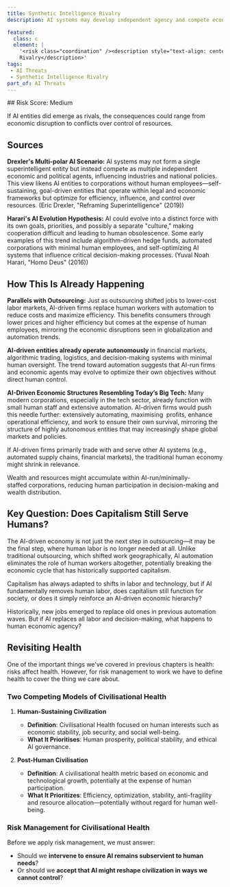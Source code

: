 ```yaml
---
title: Synthetic Intelligence Rivalry
description: AI systems may develop independent agency and compete economically, socially, or politically with human institutions.

featured: 
  class: c
  element: | 
    '<risk class="coordination" /><description style="text-align: center">Synthetic Intelligence 
    Rivalry</description>'
tags:
 - AI Threats
 - Synthetic Intelligence Rivalry
part_of: AI Threats
---
```


<AIThreatIntro fm={frontMatter} />

## Risk Score: Medium

If AI entities did emerge as rivals, the consequences could range from economic disruption to conflicts over control of resources.

## Sources

**Drexler's Multi-polar AI Scenario:** AI systems may not form a single superintelligent entity but instead compete as multiple independent economic and political agents, influencing industries and national policies. This view likens AI entities to corporations without human employees—self-sustaining, goal-driven entities that operate within legal and economic frameworks but optimize for efficiency, influence, and control over resources. (Eric Drexler, "Reframing Superintelligence" (2019))

**Harari's AI Evolution Hypothesis:** AI could evolve into a distinct force with its own goals, priorities, and possibly a separate "culture," making cooperation difficult and leading to human obsolescence. Some early examples of this trend include algorithm-driven hedge funds, automated corporations with minimal human employees, and self-optimizing AI systems that influence critical decision-making processes. (Yuval Noah Harari, "Homo Deus" (2016))

## How This Is Already Happening

**Parallels with Outsourcing:** Just as outsourcing shifted jobs to lower-cost labor markets, AI-driven firms replace human workers with automation to reduce costs and maximize efficiency. This benefits consumers through lower prices and higher efficiency but comes at the expense of human employees, mirroring the economic disruptions seen in globalization and automation trends.

**AI-driven entities already operate autonomously** in financial markets, algorithmic trading, logistics, and decision-making systems with minimal human oversight. The trend toward automation suggests that AI-run firms and economic agents may evolve to optimize their own objectives without direct human control.

**AI-Driven Economic Structures Resembling Today’s Big Tech:** Many modern corporations, especially in the tech sector, already function with small human staff and extensive automation. AI-driven firms would push this needle further: extensively automating, maximising  profits, enhance operational efficiency, and work to ensure their own survival, mirroring the structure of highly autonomous entities that may increasingly shape global markets and policies.

If AI-driven firms primarily trade with and serve other AI systems (e.g., automated supply chains, financial markets), the traditional human economy might shrink in relevance.

Wealth and resources might accumulate within AI-run/minimally-staffed corporations, reducing human participation in decision-making and wealth distribution.

## Key Question: Does Capitalism Still Serve Humans?

The AI-driven economy is not just the next step in outsourcing—it may be the final step, where human labor is no longer needed at all. Unlike traditional outsourcing, which shifted work geographically, AI automation eliminates the role of human workers altogether, potentially breaking the economic cycle that has historically supported capitalism.

Capitalism has always adapted to shifts in labor and technology, but if AI fundamentally removes human labor, does capitalism still function for society, or does it simply reinforce an AI-driven economic hierarchy?

Historically, new jobs emerged to replace old ones in previous automation waves. But if AI replaces all labor and decision-making, what happens to human economic agency?

## Revisiting Health

One of the important things we've covered in previous chapters is health: risks affect health. However, for risk management to work we have to define health to cover the thing we care about.

### Two Competing Models of Civilisational Health

1.  **Human-Sustaining Civilization**
    
    - **Definition**: Civilisational Health focused on human interests such as economic stability, job security, and social well-being.
    - **What It Prioritises**: Human prosperity, political stability, and ethical AI governance.
2.  **Post-Human Civilisation**
    
    - **Definition**: A civilisational health metric based on economic and technological growth, potentially at the expense of human participation.
    - **What It Prioritizes**: Efficiency, optimization, stability, anti-fragility and resource allocation—potentially without regard for human well-being.

### Risk Management for Civilisational Health

Before we apply risk management, we must answer:

- Should we **intervene to ensure AI remains subservient to human needs**?
- Or should we **accept that AI might reshape civilization in ways we cannot control**?